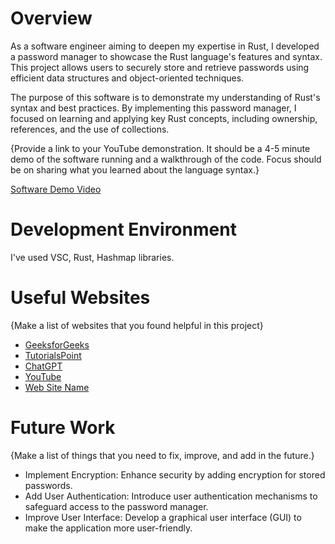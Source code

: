 # Overview

As a software engineer aiming to deepen my expertise in Rust, I developed a password manager to showcase the Rust language's features and syntax. This project allows users to securely store and retrieve passwords using efficient data structures and object-oriented techniques.

The purpose of this software is to demonstrate my understanding of Rust's syntax and best practices. By implementing this password manager, I focused on learning and applying key Rust concepts, including ownership, references, and the use of collections.

{Provide a link to your YouTube demonstration. It should be a 4-5 minute demo of the software running and a walkthrough of the code. Focus should be on sharing what you learned about the language syntax.}

[Software Demo Video](http://youtube.link.goes.here)

# Development Environment

I've used VSC, Rust, Hashmap libraries.
# Useful Websites

{Make a list of websites that you found helpful in this project}

- [GeeksforGeeks](https://www.geeksforgeeks.org/)
- [TutorialsPoint](https://www.tutorialspoint.com/rust/index.htm)
- [ChatGPT](https://chatgpt.com/)
- [YouTube](https://www.youtube.com/watch?v=B1zIYKP_1Fw)
- [Web Site Name](http://url.link.goes.here)

# Future Work

{Make a list of things that you need to fix, improve, and add in the future.}

- Implement Encryption: Enhance security by adding encryption for stored passwords.
- Add User Authentication: Introduce user authentication mechanisms to safeguard access to the password manager.
- Improve User Interface: Develop a graphical user interface (GUI) to make the application more user-friendly.